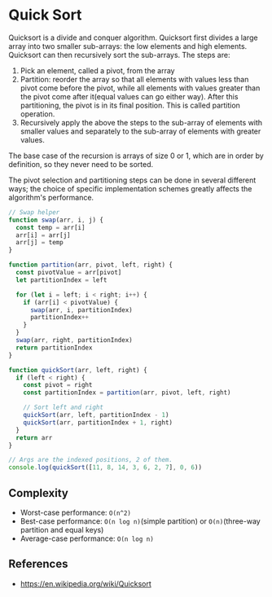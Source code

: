 # Quick Sort

Quicksort is a divide and conquer algorithm. Quicksort first divides a large array into two smaller sub-arrays: the low elements and high elements. Quicksort can then recursively sort the sub-arrays. The steps are:

1. Pick an element, called a pivot, from the array
2. Partition: reorder the array so that all elements with values less than pivot come before the pivot, while all elements with values greater than the pivot come after it(equal values can go either way). After this partitioning, the pivot is in its final position. This is called partition operation.
3. Recursively apply the above the steps to the sub-array of elements with smaller values and separately to the sub-array of elements with greater values.

The base case of the recursion is arrays of size 0 or 1, which are in order by definition, so they never need to be sorted.

The pivot selection and partitioning steps can be done in several different ways; the choice of specific implementation schemes greatly affects the algorithm's performance.

```javascript
// Swap helper
function swap(arr, i, j) {
  const temp = arr[i]
  arr[i] = arr[j]
  arr[j] = temp
}

function partition(arr, pivot, left, right) {
  const pivotValue = arr[pivot]
  let partitionIndex = left

  for (let i = left; i < right; i++) {
    if (arr[i] < pivotValue) {
      swap(arr, i, partitionIndex)
      partitionIndex++
    }
  }
  swap(arr, right, partitionIndex)
  return partitionIndex
}

function quickSort(arr, left, right) {
  if (left < right) {
    const pivot = right
    const partitionIndex = partition(arr, pivot, left, right)

    // Sort left and right
    quickSort(arr, left, partitionIndex - 1)
    quickSort(arr, partitionIndex + 1, right)
  }
  return arr
}

// Args are the indexed positions, 2 of them.
console.log(quickSort([11, 8, 14, 3, 6, 2, 7], 0, 6))

```

## Complexity

* Worst-case performance: `O(n^2)`
* Best-case performance: `O(n log n)`(simple partition) or `O(n)`(three-way partition and equal keys)
* Average-case performance: `O(n log n)`

## References

* https://en.wikipedia.org/wiki/Quicksort